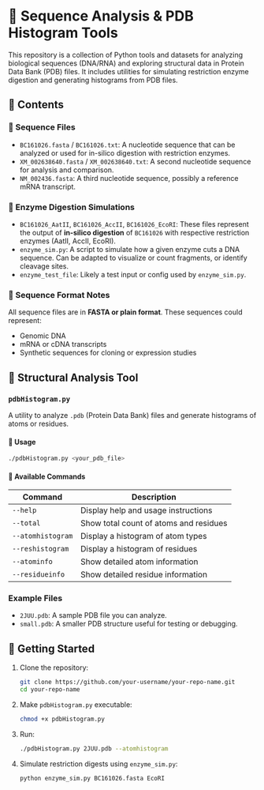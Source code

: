 # 🧬 Sequence Analysis & PDB Histogram Tools

This repository is a collection of Python tools and datasets for analyzing biological sequences (DNA/RNA) and exploring structural data in Protein Data Bank (PDB) files. It includes utilities for simulating restriction enzyme digestion and generating histograms from PDB files.

## 📂 Contents

### 🔬 Sequence Files
- `BC161026.fasta` / `BC161026.txt`: A nucleotide sequence that can be analyzed or used for in-silico digestion with restriction enzymes.
- `XM_002638640.fasta` / `XM_002638640.txt`: A second nucleotide sequence for analysis and comparison.
- `NM_002436.fasta`: A third nucleotide sequence, possibly a reference mRNA transcript.

### 🧪 Enzyme Digestion Simulations
- `BC161026_AatII`, `BC161026_AccII`, `BC161026_EcoRI`: These files represent the output of **in-silico digestion** of `BC161026` with respective restriction enzymes (AatII, AccII, EcoRI).
- `enzyme_sim.py`: A script to simulate how a given enzyme cuts a DNA sequence. Can be adapted to visualize or count fragments, or identify cleavage sites.
- `enzyme_test_file`: Likely a test input or config used by `enzyme_sim.py`.

### 🧬 Sequence Format Notes
All sequence files are in **FASTA or plain format**. These sequences could represent:
- Genomic DNA
- mRNA or cDNA transcripts
- Synthetic sequences for cloning or expression studies

## 🧱 Structural Analysis Tool

### `pdbHistogram.py`
A utility to analyze `.pdb` (Protein Data Bank) files and generate histograms of atoms or residues.

#### 📌 Usage
```bash
./pdbHistogram.py <your_pdb_file>
```

#### 🧰 Available Commands
| Command        | Description |
|----------------|-------------|
| `--help`       | Display help and usage instructions |
| `--total`      | Show total count of atoms and residues |
| `--atomhistogram` | Display a histogram of atom types |
| `--reshistogram`  | Display a histogram of residues |
| `--atominfo`      | Show detailed atom information |
| `--residueinfo`   | Show detailed residue information |

### Example Files
- `2JUU.pdb`: A sample PDB file you can analyze.
- `small.pdb`: A smaller PDB structure useful for testing or debugging.

## 🚀 Getting Started

1. Clone the repository:
   ```bash
   git clone https://github.com/your-username/your-repo-name.git
   cd your-repo-name
   ```

2. Make `pdbHistogram.py` executable:
   ```bash
   chmod +x pdbHistogram.py
   ```

3. Run:
   ```bash
   ./pdbHistogram.py 2JUU.pdb --atomhistogram
   ```

4. Simulate restriction digests using `enzyme_sim.py`:
   ```bash
   python enzyme_sim.py BC161026.fasta EcoRI
   ```
